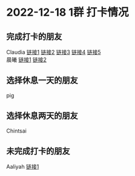# 2022-12-18 1群 打卡情况
## 完成打卡的朋友
Claudia [链接1](http://mmbiz.qpic.cn/mmbiz_jpg/EqM704vBbWD30GstZBlmtshFwYAK311yylXwnV38zqMbw2kjCCuVdX5hoOOwiaj474NEa24q0nBZyiamozRgrmZw/0) [链接2](http://mmbiz.qpic.cn/mmbiz_jpg/EqM704vBbWD30GstZBlmtshFwYAK311ytibH9yIEqLVnrl9Wt16JLlk63TS8r4soxbXJkHMtic8Ahh3Sia3v1ntuQ/0) [链接3](http://mmbiz.qpic.cn/mmbiz_jpg/EqM704vBbWCQ0srEicoxMKAAUTzElDnpgk5hnfgA60ks8DwAUnsWavcaXRARrS4qBmib2bHtTIYYlBHU34I5LpFQ/0) [链接4](http://mmbiz.qpic.cn/mmbiz_jpg/EqM704vBbWCQ0srEicoxMKAAUTzElDnpgk5hnfgA60ks8DwAUnsWavcaXRARrS4qBmib2bHtTIYYlBHU34I5LpFQ/0) [链接5](http://mmbiz.qpic.cn/mmbiz_jpg/EqM704vBbWCQ0srEicoxMKAAUTzElDnpg4vPmicJfUo03IfoPQliaEibMibZR9JSOyiaouvjVksxVY43fTs9T7YOJCHA/0) <br>晨曦 [链接1](http://mmbiz.qpic.cn/mmbiz_jpg/4rYayDxu0jVjxDJucR5sXhWvmB6EFicPoveCR6MMibs6RjG7W1Fr7r7yuHK7icnibYt8SgQRITxAd70brG0Asxe4qA/0) [链接2](http://mmbiz.qpic.cn/mmbiz_jpg/4rYayDxu0jVjxDJucR5sXhWvmB6EFicPoO53mHCe09PQfxic0XM70BHyg18yXryevHHaSPu5TaLDiadPkEvDmE15Q/0) <br>
## 选择休息一天的朋友
pig

## 选择休息两天的朋友
Chintsai

## 未完成打卡的朋友
Aaliyah [链接1](http://mmbiz.qpic.cn/mmbiz_jpg/aBaDwGIjEcE81yYgGt4ADAXMY9AMwpyibf8CePfS1ejzxztbHI7nW6dchwwTPVicLme970QKwzPTjYBliaxyibzC2g/0) <br>
